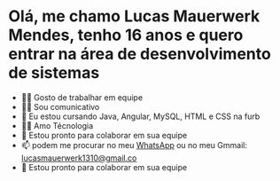 <h1> Olá, me chamo Lucas Mauerwerk Mendes, tenho 16 anos e quero entrar na área de desenvolvimento de sistemas </h1>

- 🙋‍♂️ Gosto de trabalhar em equipe
- 🧏‍♂️ Sou comunicativo 
- 🌱 Eu estou cursando Java, Angular, MySQL, HTML e CSS na furb 
- 👩‍💻 Amo Técnologia
- 💞️ Estou pronto para colaborar em sua equipe
- 📫 podem me procurar no meu  <a href='https://api.whatsapp.com/send?phone=5547991490046&text=Ol%C3%A1%2C%20esse%20%C3%A9%20meu%20WhatsApp%20particular.%20Talvez%20voc%C3%AA%20esteja%20interessado%20nas%20minhas%20habilidades%20em%20Java%2C%20Angular%2C%20MySQL%2C%20HTML%20e%20CSS.%20%20Gostaria%20de%20muito%20de%20conversar%20com%20voc%C3%AA.%20'> WhatsApp</a> ou no meu Gmmail: lucasmauerwerk1310@gmail.co
- 💞️ Estou pronto para colaborar em sua equipe

<!---
LucasMauerwerk/LucasMauerwerk is a ✨ special ✨ repository because its `README.md` (this file) appears on your GitHub profile.
You can click the Preview link to take a look at your changes.
--->
